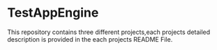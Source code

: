 # TestAppEngine

This repository contains three different projects,each projects detailed description is provided in the each projects README File.
